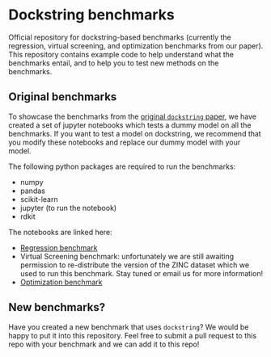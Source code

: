 # Dockstring benchmarks

Official repository for dockstring-based benchmarks
(currently the regression, virtual screening, and optimization benchmarks from our paper).
This repository contains example code to help understand what the benchmarks
entail, and to help you to test new methods on the benchmarks.

## Original benchmarks

To showcase the benchmarks from the
[original `dockstring` paper](https://pubs.acs.org/doi/10.1021/acs.jcim.1c01334),
we have created a set of jupyter notebooks which tests
a dummy model on all the benchmarks.
If you want to test a model on dockstring, we recommend that you
modify these notebooks and replace our dummy model with your model.

The following python packages are required to run the benchmarks:
- numpy
- pandas
- scikit-learn
- jupyter (to run the notebook)
- rdkit

The notebooks are linked here:
- [Regression benchmark](TODO)
- Virtual Screening benchmark: unfortunately we are still awaiting permission to re-distribute the version of the ZINC dataset which we used to run this benchmark. Stay tuned or email us for more information!
- [Optimization benchmark](TODO)

## New benchmarks?

Have you created a new benchmark that uses `dockstring`?
We would be happy to put it into this repository.
Feel free to submit a pull request to this repo with your benchmark
and we can add it to this repo!
